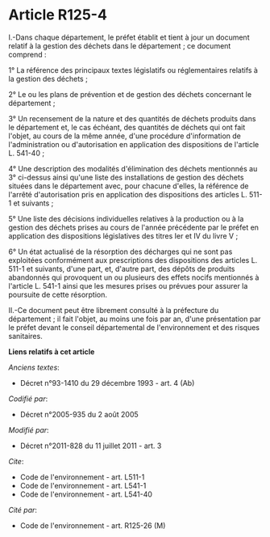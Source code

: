 # Article R125-4

I.-Dans chaque département, le préfet établit et tient à jour un document relatif à la gestion des déchets dans le
département ; ce document comprend : 

1° La référence des principaux textes législatifs ou réglementaires relatifs à la gestion des déchets ; 

2° Le ou les plans de prévention et de gestion des déchets concernant le département ; 

3° Un recensement de la nature et des quantités de déchets produits dans le département et, le cas échéant, des quantités de
déchets qui ont fait l'objet, au cours de la même année, d'une procédure d'information de l'administration ou d'autorisation
en application des dispositions de l'article L. 541-40 ; 

4° Une description des modalités d'élimination des déchets mentionnés au 3° ci-dessus ainsi qu'une liste des installations de
gestion des déchets situées dans le département avec, pour chacune d'elles, la référence de l'arrêté d'autorisation pris en
application des dispositions des articles L. 511-1 et suivants ; 

5° Une liste des décisions individuelles relatives à la production ou à la gestion des déchets prises au cours de l'année
précédente par le préfet en application des dispositions législatives des titres Ier et IV du livre V ; 

6° Un état actualisé de la résorption des décharges qui ne sont pas exploitées conformément aux prescriptions des
dispositions des articles L. 511-1 et suivants, d'une part, et, d'autre part, des dépôts de produits abandonnés qui
provoquent un ou plusieurs des effets nocifs mentionnés à l'article L. 541-1 ainsi que les mesures prises ou prévues pour
assurer la poursuite de cette résorption. 

II.-Ce document peut être librement consulté à la préfecture du département ; il fait l'objet, au moins une fois par an,
d'une présentation par le préfet devant le conseil départemental de l'environnement et des risques sanitaires.

**Liens relatifs à cet article**

_Anciens textes_:

  - Décret n°93-1410 du 29 décembre 1993 - art. 4 (Ab)

_Codifié par_:

  - Décret n°2005-935 du 2 août 2005

_Modifié par_:

  - Décret n°2011-828 du 11 juillet 2011 - art. 3

_Cite_:

  - Code de l'environnement - art. L511-1
  - Code de l'environnement - art. L541-1
  - Code de l'environnement - art. L541-40

_Cité par_:

  - Code de l'environnement - art. R125-26 (M)
